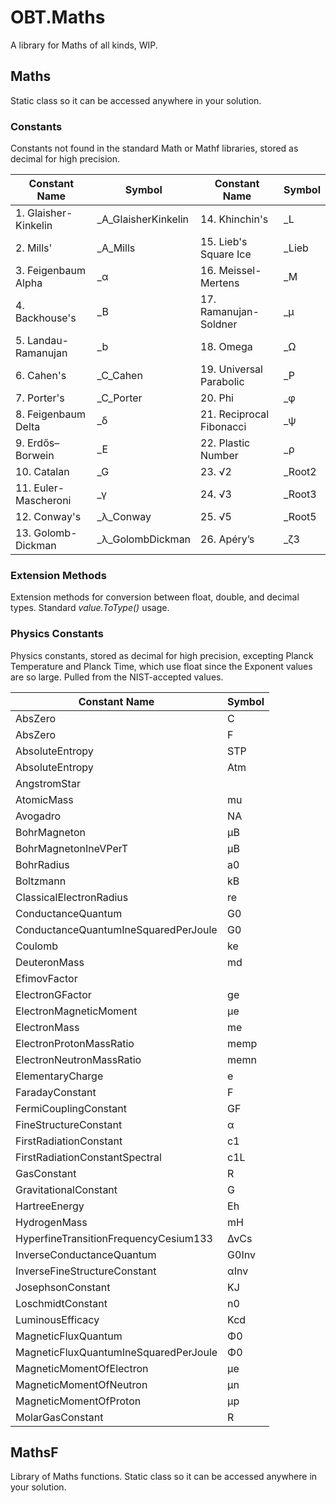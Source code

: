 # OBT.Maths
 A library for Maths of all kinds, WIP.

## Maths
 Static class so it can be accessed anywhere in your solution.

### Constants
 Constants not found in the standard Math or Mathf libraries, stored as decimal for high precision.
 
 | Constant Name         | Symbol              | Constant Name            | Symbol  |
 | --------------------- | ------------------- | ------------------------ | ------- |
 | 1.  Glaisher-Kinkelin | _A_GlaisherKinkelin | 14. Khinchin's           | _L      |
 | 2.  Mills'            | _A_Mills            | 15. Lieb's Square Ice    | _Lieb   |
 | 3.  Feigenbaum Alpha  | _α                  | 16. Meissel-Mertens      | _M      |
 | 4.  Backhouse's       | _B                  | 17. Ramanujan-Soldner    | _μ      |
 | 5.  Landau-Ramanujan  | _b                  | 18. Omega                | _Ω      |
 | 6.  Cahen's           | _C_Cahen            | 19. Universal Parabolic  | _P      |
 | 7.  Porter's          | _C_Porter           | 20. Phi                  | _φ      |
 | 8.  Feigenbaum Delta  | _δ                  | 21. Reciprocal Fibonacci | _ψ      |
 | 9.  Erdős–Borwein     | _E                  | 22. Plastic Number       | _ρ      |
 | 10. Catalan           | _G                  | 23. √2                   | _Root2  |
 | 11. Euler-Mascheroni  | _γ                  | 24. √3                   | _Root3  |
 | 12. Conway's          | _λ_Conway           | 25. √5                   | _Root5  |
 | 13. Golomb-Dickman    | _λ_GolombDickman    | 26. Apéry’s              | _ζ3     |
 
### Extension Methods
 Extension methods for conversion between float, double, and decimal types. Standard _value.ToType()_ usage.
 
### Physics Constants
 Physics constants, stored as decimal for high precision, excepting Planck Temperature and Planck Time, which use float since the Exponent values are so large. Pulled from the NIST-accepted values.
 
 | Constant Name | Symbol |
 | ------------- | ------ |
 | AbsZero | C |
 | AbsZero | F |
 | AbsoluteEntropy | STP |
 | AbsoluteEntropy | Atm |
 | AngstromStar  |
 | AtomicMass | mu | 
 | Avogadro | NA |
 | BohrMagneton | μB |
 | BohrMagnetonIneVPerT | μB |
 | BohrRadius | a0 |
 | Boltzmann | kB |
 | ClassicalElectronRadius | re |
 | ConductanceQuantum | G0 |
 | ConductanceQuantumIneSquaredPerJoule | G0 |
 | Coulomb | ke |
 | DeuteronMass | md |
 | EfimovFactor |   |
 | ElectronGFactor | ge |
 | ElectronMagneticMoment | μe |
 | ElectronMass | me |
 | ElectronProtonMassRatio | memp |
 | ElectronNeutronMassRatio | memn |
 | ElementaryCharge | e |
 | FaradayConstant | F |
 | FermiCouplingConstant | GF |
 | FineStructureConstant | α |
 | FirstRadiationConstant | c1 |
 | FirstRadiationConstantSpectral | c1L |
 | GasConstant | R |
 | GravitationalConstant | G |
 | HartreeEnergy | Eh |
 | HydrogenMass | mH |
 | HyperfineTransitionFrequencyCesium133 | ΔνCs |
 | InverseConductanceQuantum | G0Inv |
 | InverseFineStructureConstant | αInv |
 | JosephsonConstant | KJ |
 | LoschmidtConstant | n0 |
 | LuminousEfficacy | Kcd |
 | MagneticFluxQuantum | Φ0 |
 | MagneticFluxQuantumIneSquaredPerJoule | Φ0 |
 | MagneticMomentOfElectron | μe |
 | MagneticMomentOfNeutron | μn |
 | MagneticMomentOfProton | μp |
 | MolarGasConstant | R |
 
## MathsF
 Library of Maths functions. Static class so it can be accessed anywhere in your solution.